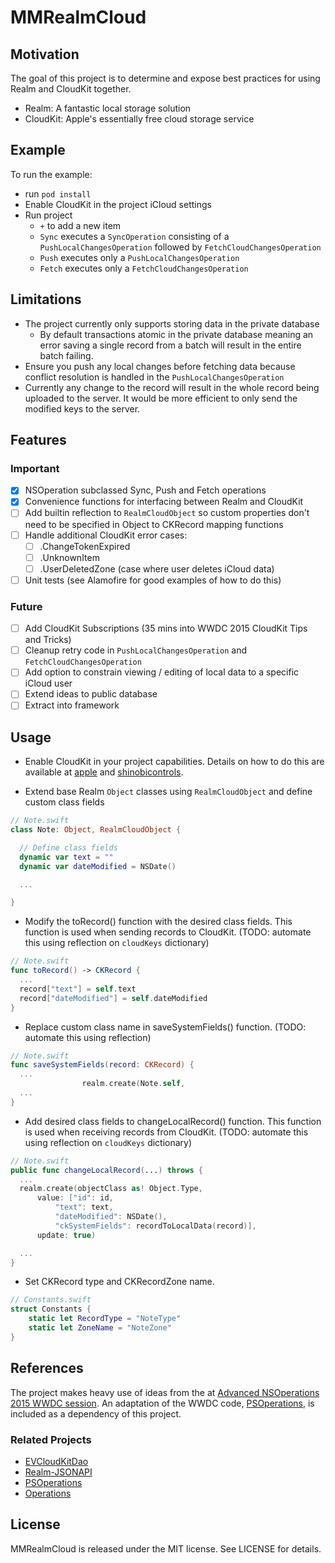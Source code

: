 # MMRealmCloud

## Motivation

The goal of this project is to determine and expose best practices for using Realm and CloudKit together.
- Realm: A fantastic local storage solution
- CloudKit: Apple's essentially free cloud storage service

## Example

To run the example:
- run `pod install`
- Enable CloudKit in the project iCloud settings
- Run project
  - `+` to add a new item
  - `Sync` executes a `SyncOperation` consisting of a `PushLocalChangesOperation` followed by `FetchCloudChangesOperation`
  - `Push` executes only a `PushLocalChangesOperation`
  - `Fetch` executes only a `FetchCloudChangesOperation`

## Limitations

- The project currently only supports storing data in the private database
  - By default transactions atomic in the private database meaning an error saving a single record from a batch will result in the entire batch failing.
- Ensure you push any local changes before fetching data because conflict resolution is handled in the `PushLocalChangesOperation`
- Currently any change to the record will result in the whole record being uploaded to the server. It would be more efficient to only send the modified keys to the server.

## Features

### Important
- [x] NSOperation subclassed Sync, Push and Fetch operations
- [x] Convenience functions for interfacing between Realm and CloudKit
- [ ] Add builtin reflection to  `RealmCloudObject` so custom properties don't need to be specified in Object to CKRecord mapping functions
- [ ] Handle additional CloudKit error cases:
  - [ ] .ChangeTokenExpired
  - [ ] .UnknownItem
  - [ ] .UserDeletedZone (case where user deletes iCloud data)
- [ ] Unit tests (see Alamofire for good examples of how to do this)

### Future
- [ ] Add CloudKit Subscriptions (35 mins into WWDC 2015  CloudKit Tips and Tricks)
- [ ] Cleanup retry code in `PushLocalChangesOperation` and `FetchCloudChangesOperation`
- [ ] Add option to constrain viewing / editing of local data to a specific iCloud user
- [ ] Extend ideas to public database
- [ ] Extract into framework

## Usage

- Enable CloudKit in your project capabilities. Details on how to do this are available at [apple](https://developer.apple.com/library/ios/documentation/DataManagement/Conceptual/CloudKitQuickStart/EnablingiCloudandConfiguringCloudKit/EnablingiCloudandConfiguringCloudKit.html) and  [shinobicontrols](https://www.shinobicontrols.com/blog/ios8-day-by-day-day-33-cloudkit).

- Extend base Realm `Object` classes using `RealmCloudObject` and define custom class fields

```Swift
// Note.swift
class Note: Object, RealmCloudObject {

  // Define class fields
  dynamic var text = ""
  dynamic var dateModified = NSDate()

  ...

}
```

- Modify the toRecord() function with the desired class fields. This function is used when sending records to CloudKit. (TODO: automate this using reflection on `cloudKeys` dictionary)

```Swift
// Note.swift
func toRecord() -> CKRecord {
  ...
  record["text"] = self.text
  record["dateModified"] = self.dateModified
}
```

- Replace custom class name in saveSystemFields() function. (TODO: automate this using reflection)

```Swift
// Note.swift
func saveSystemFields(record: CKRecord) {
  ...
                realm.create(Note.self,
  ...
}
```

- Add desired class fields to changeLocalRecord() function. This function is used when receiving records from CloudKit. (TODO: automate this using reflection on `cloudKeys` dictionary)

```Swift
// Note.swift
public func changeLocalRecord(...) throws {
  ...
  realm.create(objectClass as! Object.Type,
      value: ["id": id,
          "text": text,
          "dateModified": NSDate(),
          "ckSystemFields": recordToLocalData(record)],
      update: true)

  ...
}
```


- Set CKRecord type and CKRecordZone name.

```Swift
// Constants.swift
struct Constants {
    static let RecordType = "NoteType"
    static let ZoneName = "NoteZone"
}
```

## References

The project makes heavy use of ideas from the at [Advanced NSOperations 2015 WWDC session](https://developer.apple.com/videos/play/wwdc2015/226/). An adaptation of the WWDC code,  [PSOperations](https://github.com/pluralsight/PSOperations), is included as a dependency of this project.

### Related Projects

- [EVCloudKitDao](https://github.com/evermeer/EVCloudKitDao)
- [Realm-JSONAPI](https://github.com/Patreon/Realm-JSONAPI)
- [PSOperations](https://github.com/pluralsight/PSOperations)
- [Operations](https://github.com/danthorpe/Operations)



## License

MMRealmCloud is released under the MIT license. See LICENSE for details.
